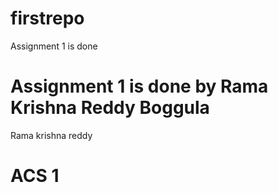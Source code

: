 # firstrepo
Assignment 1 is done 
# Assignment 1 is done by Rama Krishna Reddy Boggula
Rama krishna reddy 
# ACS 1
